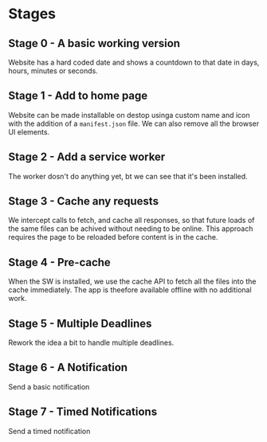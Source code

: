 
# Stages

## Stage 0 - A basic working version

Website has a hard coded date and shows a countdown to that date in days, hours, minutes or seconds.

## Stage 1 - Add to home page
Website can be made installable on destop usinga custom name and icon with the addition of a `manifest.json` file.  We can also remove all the browser UI elements.

## Stage 2 - Add a service worker
The worker dosn't do anything yet, bt we can see that it's been installed.

## Stage 3 - Cache any requests
We intercept calls to fetch, and cache all responses, so that future loads of the same files can be achived without needing to be online.  This approach requires the page to be reloaded before content is in the cache.

## Stage 4 - Pre-cache
When the SW is installed, we use the cache API to fetch all the files into the cache immediately.  The app is theefore available offline with no additional work.

## Stage 5 - Multiple Deadlines
Rework the idea a bit to handle multiple deadlines.

## Stage 6 - A Notification
Send a basic notification

## Stage 7 - Timed Notifications
Send a timed notification
